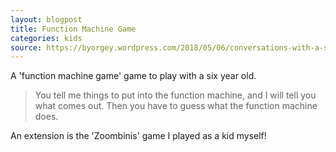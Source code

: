 ```yaml
---
layout: blogpost
title: Function Machine Game
categories: kids
source: https://byorgey.wordpress.com/2018/05/06/conversations-with-a-six-year-old-on-functional-programming/
---
```


A 'function machine game' game to play with a six year old.

> You tell me things to put into the function machine, and I will tell you what comes out. Then you have to guess what the function machine does.

An extension is the 'Zoombinis' game I played as a kid myself!
